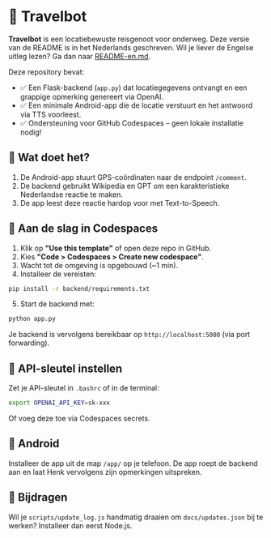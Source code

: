 # 🚗 Travelbot

**Travelbot** is een locatiebewuste reisgenoot voor onderweg. Deze versie van de README is in het Nederlands geschreven. Wil je liever de Engelse uitleg lezen? Ga dan naar [README-en.md](README-en.md).

Deze repository bevat:
- ✅ Een Flask-backend (`app.py`) dat locatiegegevens ontvangt en een grappige opmerking genereert via OpenAI.
- ✅ Een minimale Android-app die de locatie verstuurt en het antwoord via TTS voorleest.
- ✅ Ondersteuning voor GitHub Codespaces – geen lokale installatie nodig!

## 🧠 Wat doet het?

1. De Android-app stuurt GPS-coördinaten naar de endpoint `/comment`.
2. De backend gebruikt Wikipedia en GPT om een karakteristieke Nederlandse reactie te maken.
3. De app leest deze reactie hardop voor met Text-to-Speech.

## 🚀 Aan de slag in Codespaces

1. Klik op **"Use this template"** of open deze repo in GitHub.
2. Kies **"Code > Codespaces > Create new codespace"**.
3. Wacht tot de omgeving is opgebouwd (~1 min).
4. Installeer de vereisten:

```bash
pip install -r backend/requirements.txt
```

5. Start de backend met:

```bash
python app.py
```

Je backend is vervolgens bereikbaar op `http://localhost:5000` (via port forwarding).

## 🔑 API-sleutel instellen

Zet je API-sleutel in `.bashrc` of in de terminal:

```bash
export OPENAI_API_KEY=sk-xxx
```

Of voeg deze toe via Codespaces secrets.

## 📱 Android

Installeer de app uit de map `/app/` op je telefoon. De app roept de backend aan en laat Henk vervolgens zijn opmerkingen uitspreken.

## 🤝 Bijdragen

Wil je `scripts/update_log.js` handmatig draaien om `docs/updates.json` bij te werken? Installeer dan eerst Node.js.
